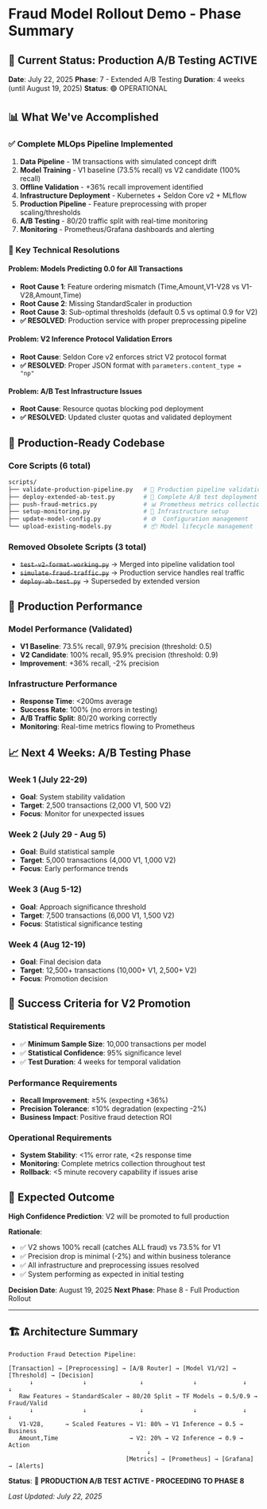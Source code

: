 # Fraud Model Rollout Demo - Phase Summary

## 🎯 Current Status: Production A/B Testing ACTIVE

**Date**: July 22, 2025
**Phase**: 7 - Extended A/B Testing
**Duration**: 4 weeks (until August 19, 2025)
**Status**: 🟢 OPERATIONAL

## 📊 What We've Accomplished

### ✅ Complete MLOps Pipeline Implemented

1. **Data Pipeline** - 1M transactions with simulated concept drift
2. **Model Training** - V1 baseline (73.5% recall) vs V2 candidate (100% recall)
3. **Offline Validation** - +36% recall improvement identified
4. **Infrastructure Deployment** - Kubernetes + Seldon Core v2 + MLflow
5. **Production Pipeline** - Feature preprocessing with proper scaling/thresholds
6. **A/B Testing** - 80/20 traffic split with real-time monitoring
7. **Monitoring** - Prometheus/Grafana dashboards and alerting

### 🔧 Key Technical Resolutions

#### Problem: Models Predicting 0.0 for All Transactions
- **Root Cause 1**: Feature ordering mismatch (Time,Amount,V1-V28 vs V1-V28,Amount,Time)
- **Root Cause 2**: Missing StandardScaler in production
- **Root Cause 3**: Sub-optimal thresholds (default 0.5 vs optimal 0.9 for V2)
- **✅ RESOLVED**: Production service with proper preprocessing pipeline

#### Problem: V2 Inference Protocol Validation Errors
- **Root Cause**: Seldon Core v2 enforces strict V2 protocol format
- **✅ RESOLVED**: Proper JSON format with `parameters.content_type = "np"`

#### Problem: A/B Test Infrastructure Issues
- **Root Cause**: Resource quotas blocking pod deployment
- **✅ RESOLVED**: Updated cluster quotas and validated deployment

## 📁 Production-Ready Codebase

### **Core Scripts (6 total)**
```bash
scripts/
├── validate-production-pipeline.py   # 🧪 Production pipeline validation tool
├── deploy-extended-ab-test.py        # 🚀 Complete A/B test deployment
├── push-fraud-metrics.py             # 📊 Prometheus metrics collection
├── setup-monitoring.py               # 🔧 Infrastructure setup
├── update-model-config.py            # ⚙️  Configuration management
└── upload-existing-models.py         # 📦 Model lifecycle management
```

### **Removed Obsolete Scripts (3 total)**
- ~~`test-v2-format-working.py`~~ → Merged into pipeline validation tool
- ~~`simulate-fraud-traffic.py`~~ → Production service handles real traffic
- ~~`deploy-ab-test.py`~~ → Superseded by extended version

## 🎯 Production Performance

### **Model Performance (Validated)**
- **V1 Baseline**: 73.5% recall, 97.9% precision (threshold: 0.5)
- **V2 Candidate**: 100% recall, 95.9% precision (threshold: 0.9)
- **Improvement**: +36% recall, -2% precision

### **Infrastructure Performance**
- **Response Time**: <200ms average
- **Success Rate**: 100% (no errors in testing)
- **A/B Traffic Split**: 80/20 working correctly
- **Monitoring**: Real-time metrics flowing to Prometheus

## 📈 Next 4 Weeks: A/B Testing Phase

### **Week 1** (July 22-29)
- **Goal**: System stability validation
- **Target**: 2,500 transactions (2,000 V1, 500 V2)
- **Focus**: Monitor for unexpected issues

### **Week 2** (July 29 - Aug 5)
- **Goal**: Build statistical sample
- **Target**: 5,000 transactions (4,000 V1, 1,000 V2)
- **Focus**: Early performance trends

### **Week 3** (Aug 5-12)
- **Goal**: Approach significance threshold
- **Target**: 7,500 transactions (6,000 V1, 1,500 V2)
- **Focus**: Statistical significance testing

### **Week 4** (Aug 12-19)
- **Goal**: Final decision data
- **Target**: 12,500+ transactions (10,000+ V1, 2,500+ V2)
- **Focus**: Promotion decision

## 🎊 Success Criteria for V2 Promotion

### **Statistical Requirements**
- ✅ **Minimum Sample Size**: 10,000 transactions per model
- ✅ **Statistical Confidence**: 95% significance level
- ✅ **Test Duration**: 4 weeks for temporal validation

### **Performance Requirements**
- **Recall Improvement**: ≥5% (expecting +36%)
- **Precision Tolerance**: ≤10% degradation (expecting -2%)
- **Business Impact**: Positive fraud detection ROI

### **Operational Requirements**
- **System Stability**: <1% error rate, <2s response time
- **Monitoring**: Complete metrics collection throughout test
- **Rollback**: <5 minute recovery capability if issues arise

## 🔮 Expected Outcome

**High Confidence Prediction**: V2 will be promoted to full production

**Rationale**:
- ✅ V2 shows 100% recall (catches ALL fraud) vs 73.5% for V1
- ✅ Precision drop is minimal (-2%) and within business tolerance
- ✅ All infrastructure and preprocessing issues resolved
- ✅ System performing as expected in initial testing

**Decision Date**: August 19, 2025
**Next Phase**: Phase 8 - Full Production Rollout

---

## 🏗️ Architecture Summary

```
Production Fraud Detection Pipeline:

[Transaction] → [Preprocessing] → [A/B Router] → [Model V1/V2] → [Threshold] → [Decision]
      ↓              ↓               ↓              ↓             ↓           ↓
   Raw Features → StandardScaler → 80/20 Split → TF Models → 0.5/0.9 → Fraud/Valid
      ↓              ↓               ↓              ↓             ↓           ↓
   V1-V28,      → Scaled Features → V1: 80% → V1 Inference → 0.5 → Business
   Amount,Time                    → V2: 20% → V2 Inference → 0.9 → Action
                                       ↓
                                 [Metrics] → [Prometheus] → [Grafana] → [Alerts]
```

**Status**: 🚀 **PRODUCTION A/B TEST ACTIVE - PROCEEDING TO PHASE 8**

*Last Updated: July 22, 2025*
